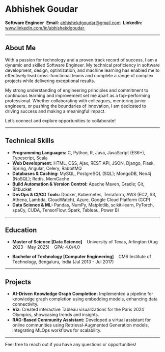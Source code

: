 
# Abhishek Goudar

**Software Engineer**  
**Email:** abhishekdgoudar@gmail.com  
**LinkedIn:** www.linkedin.com/in/abhishekdgoudar  

---

## About Me

With a passion for technology and a proven track record of success, I am a dynamic and skilled Software Engineer. My technical proficiency in software development, design, optimization, and machine learning has enabled me to effectively lead cross-functional teams and complete a range of complex projects while delivering exceptional results.

My strong understanding of engineering principles and commitment to continuous learning and improvement set me apart as a top-performing professional. Whether collaborating with colleagues, mentoring junior engineers, or pushing the boundaries of innovation, I am dedicated to driving success and making a meaningful impact.

Let’s connect and explore opportunities to collaborate!

---

## Technical Skills

- **Programming Languages:** C, Python, R, Java, JavaScript (ES6+), Typescript, Scala
- **Web Development:** HTML, CSS, Ajax, REST API, JSON, Django, Flask, Spring, Angular, Celery, RabbitMQ
- **Databases & Caching:** MySQL, PostgreSQL (SQL); MongoDB, Neo4j (NoSQL); Redis, MemCache
- **Build Automation & Version Control:** Apache Maven, Gradle; Git, Bitbucket
- **DevOps & CI/CD Tools:** Docker, Kubernetes, Terraform, AWS (EC2, S3, Athena, Lambda, CloudWatch), Azure, Google Cloud Platform (GCP)
- **Data Science & ML:** Pandas, NumPy, Matplotlib, scikit-learn, PyTorch, spaCy, CUDA, TensorFlow, Spark, Tableau, Power BI

---

## Education

- **Master of Science [Data Science]**  
  University of Texas, Arlington (Aug 2023 - May 2025)  
  GPA: 4.0/4.0

- **Bachelor of Technology [Computer Engineering]**  
  CMR Institute of Technology, Bengaluru, India (Jul 2013 - Jul 2017)

---

## Projects

- **AI-Driven Knowledge Graph Completion:** Implemented a pipeline for knowledge graph completion using embedding models, enhancing data connectivity.
- **Viz:** Created interactive Tableau visualizations for the Paris 2024 Olympics, showcasing trends and insights.
- **RAG-Based Community Assistant:** Developed a virtual assistant for online communities using Retrieval-Augmented Generation models, integrating MLOps workflows for scalability.

---

Feel free to reach out if you have any questions or opportunities!
